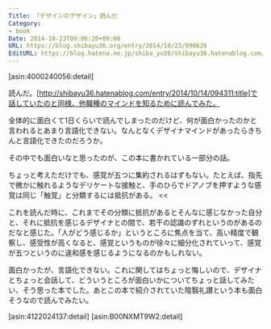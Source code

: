 ```yaml
---
Title: 「デザインのデザイン」読んだ
Category:
- book
Date: 2014-10-23T09:06:20+09:00
URL: https://blog.shibayu36.org/entry/2014/10/23/090620
EditURL: https://blog.hatena.ne.jp/shiba_yu36/shibayu36.hatenablog.com/atom/entry/8454420450069834633
---
```


[asin:4000240056:detail]

読んだ。[http://shibayu36.hatenablog.com/entry/2014/10/14/094311:title]で話していたのと同様、他職種のマインドを知るために読んでみた。


全体的に面白くて1日くらいで読んでしまったのだけど、何が面白かったのかと言われるとあまり言語化できない。なんとなくデザイナマインドがあったらきちんと言語化できたのだろうか。


その中でも面白いなと思ったのが、この本に書かれている一部分の話。
>>
ちょっと考えただけでも、感覚が五つに集約されるはずもない。たとえば、指先で微かに触れるようなデリケートな接触と、手のひらでドアノブを押すような感覚は同じ「触覚」と分類するには抵抗がある。
<<

これを読んだ時に、これまでその分類に抵抗があるとそんなに感じなかった自分と、それに抵抗を感じるデザイナとの間で、若干の認識のずれというのがあるのだなと感じた。「人がどう感じるか」というところに焦点を当て、高い精度で観察し、感受性が高くなると、感覚というものが徐々に細分化されていって、感覚が五つというのに違和感を感じるようになるのかもしれない。


面白かったが、言語化できない。これに関してはちょっと悔しいので、デザイナとちょっと会話して、どういうところが面白いかについてちょっと話してみたい、そう思った本でした。あとこの本で紹介されていた陰翳礼讃という本も面白そうなので読んでみたい。

[asin:4122024137:detail]
[asin:B00NXMT9W2:detail]
